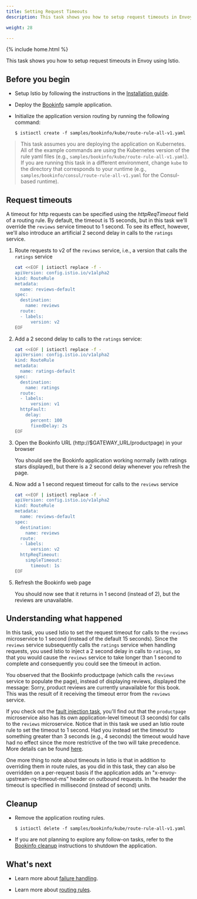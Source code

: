 ```yaml
---
title: Setting Request Timeouts
description: This task shows you how to setup request timeouts in Envoy using Istio.

weight: 28

---
```

{% include home.html %}

This task shows you how to setup request timeouts in Envoy using Istio.

## Before you begin

* Setup Istio by following the instructions in the
  [Installation guide]({{home}}/docs/setup/).

* Deploy the [Bookinfo]({{home}}/docs/guides/bookinfo.html) sample application.

*   Initialize the application version routing by running the following command:

    ```command
    $ istioctl create -f samples/bookinfo/kube/route-rule-all-v1.yaml
    ```

> This task assumes you are deploying the application on Kubernetes.
All of the example commands are using the Kubernetes version of the rule yaml files
(e.g., `samples/bookinfo/kube/route-rule-all-v1.yaml`). If you are running this
task in a different environment, change `kube` to the directory that corresponds
to your runtime (e.g., `samples/bookinfo/consul/route-rule-all-v1.yaml` for
the Consul-based runtime).

## Request timeouts

A timeout for http requests can be specified using the *httpReqTimeout* field of a routing rule.
By default, the timeout is 15 seconds, but in this task we'll override the `reviews` service
timeout to 1 second.
To see its effect, however, we'll also introduce an artificial 2 second delay in calls
to the `ratings` service.

1.  Route requests to v2 of the `reviews` service, i.e., a version that calls the `ratings` service

    ```bash
    cat <<EOF | istioctl replace -f -
    apiVersion: config.istio.io/v1alpha2
    kind: RouteRule
    metadata:
      name: reviews-default
    spec:
      destination:
        name: reviews
      route:
      - labels:
          version: v2
    EOF
    ```

1.  Add a 2 second delay to calls to the `ratings` service:

    ```bash
    cat <<EOF | istioctl replace -f -
    apiVersion: config.istio.io/v1alpha2
    kind: RouteRule
    metadata:
      name: ratings-default
    spec:
      destination:
        name: ratings
      route:
      - labels:
          version: v1
      httpFault:
        delay:
          percent: 100
          fixedDelay: 2s
    EOF
    ```

1.  Open the Bookinfo URL (http://$GATEWAY_URL/productpage) in your browser

    You should see the Bookinfo application working normally (with ratings stars displayed),
    but there is a 2 second delay whenever you refresh the page.

1.  Now add a 1 second request timeout for calls to the `reviews` service

    ```bash
    cat <<EOF | istioctl replace -f -
    apiVersion: config.istio.io/v1alpha2
    kind: RouteRule
    metadata:
      name: reviews-default
    spec:
      destination:
        name: reviews
      route:
      - labels:
          version: v2
      httpReqTimeout:
        simpleTimeout:
          timeout: 1s
    EOF
    ```

1.  Refresh the Bookinfo web page

    You should now see that it returns in 1 second (instead of 2), but the reviews are unavailable.

## Understanding what happened

In this task, you used Istio to set the request timeout for calls to the `reviews`
microservice to 1 second (instead of the default 15 seconds).
Since the `reviews` service subsequently calls the `ratings` service when handling requests,
you used Istio to inject a 2 second delay in calls to `ratings`, so that you would cause the
`reviews` service to take longer than 1 second to complete and consequently you could see the
timeout in action.

You observed that the Bookinfo productpage (which calls the `reviews` service to populate the page),
instead of displaying reviews, displayed
the message: Sorry, product reviews are currently unavailable for this book.
This was the result of it receiving the timeout error from the `reviews` service.

If you check out the [fault injection task](./fault-injection.html), you'll find out that the `productpage`
microservice also has its own application-level timeout (3 seconds) for calls to the `reviews` microservice.
Notice that in this task we used an Istio route rule to set the timeout to 1 second.
Had you instead set the timeout to something greater than 3 seconds (e.g., 4 seconds) the timeout
would have had no effect since the more restrictive of the two will take precedence.
More details can be found [here]({{home}}/docs/concepts/traffic-management/handling-failures.html#faq).

One more thing to note about timeouts in Istio is that in addition to overriding them in route rules,
as you did in this task, they can also be overridden on a per-request basis if the application adds
an "x-envoy-upstream-rq-timeout-ms" header on outbound requests. In the header
the timeout is specified in millisecond (instead of second) units.

## Cleanup

*   Remove the application routing rules.

    ```command
    $ istioctl delete -f samples/bookinfo/kube/route-rule-all-v1.yaml
    ```

* If you are not planning to explore any follow-on tasks, refer to the
  [Bookinfo cleanup]({{home}}/docs/guides/bookinfo.html#cleanup) instructions
  to shutdown the application.

## What's next

* Learn more about [failure handling]({{home}}/docs/concepts/traffic-management/handling-failures.html).

* Learn more about [routing rules]({{home}}/docs/concepts/traffic-management/rules-configuration.html).
